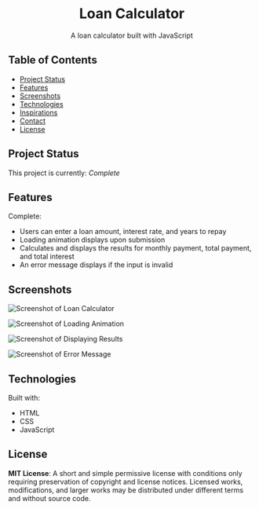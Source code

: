 <h1 align="center">Loan Calculator</h1>
<p align="center">A loan calculator built with JavaScript</p>

## Table of Contents
* [Project Status](#project-status)
* [Features](#features)
* [Screenshots](#screenshots)
* [Technologies](#technologies)
* [Inspirations](#inspirations)
* [Contact](#contact)
* [License](#license)

## Project Status
This project is currently: _Complete_

## Features
Complete:
* Users can enter a loan amount, interest rate, and years to repay
* Loading animation displays upon submission
* Calculates and displays the results for monthly payment, total payment, and total interest
* An error message displays if the input is invalid

## Screenshots
![Screenshot of Loan Calculator](./images/loan-calc.png)

![Screenshot of Loading Animation](./images/loan-calc-load.png)

![Screenshot of Displaying Results](./images/loan-calc-res.png)

![Screenshot of Error Message](./images/loan-calc-error.png)

## Technologies
Built with:
* HTML
* CSS
* JavaScript




## License
**MIT License**: 
A short and simple permissive license with conditions only requiring preservation of copyright and license notices. Licensed works, modifications, and larger works may be distributed under different terms and without source code.